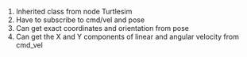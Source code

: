 1. Inherited class from node Turtlesim
2. Have to subscribe to cmd/vel and pose
3. Can get exact coordinates and orientation from pose
4. Can get the X and Y components of linear and angular velocity from cmd_vel